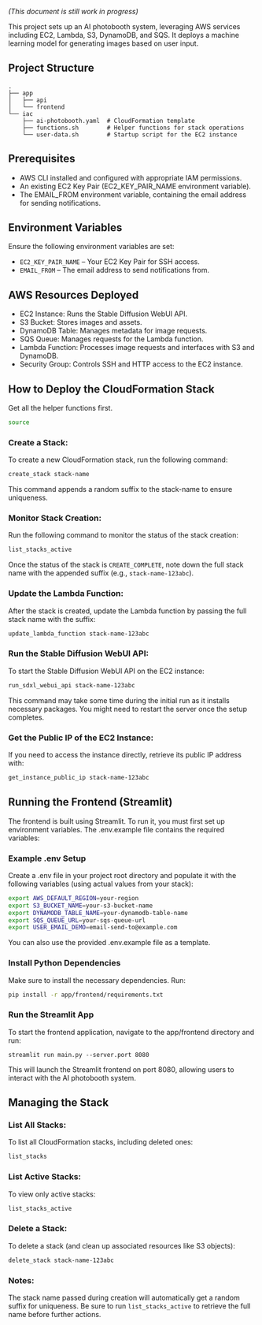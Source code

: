 _(This document is still work in progress)_

This project sets up an AI photobooth system, leveraging AWS services including EC2, Lambda, S3, DynamoDB, and SQS. It deploys a machine learning model for generating images based on user input.

## Project Structure

```
.
├── app
│   ├── api
│   └── frontend
└── iac
    ├── ai-photobooth.yaml  # CloudFormation template
    ├── functions.sh        # Helper functions for stack operations
    └── user-data.sh        # Startup script for the EC2 instance
```

## Prerequisites
- AWS CLI installed and configured with appropriate IAM permissions.
- An existing EC2 Key Pair (EC2_KEY_PAIR_NAME environment variable).
- The EMAIL_FROM environment variable, containing the email address for sending notifications.

## Environment Variables

Ensure the following environment variables are set:

- `EC2_KEY_PAIR_NAME` – Your EC2 Key Pair for SSH access.
- `EMAIL_FROM` – The email address to send notifications from.

## AWS Resources Deployed

- EC2 Instance: Runs the Stable Diffusion WebUI API.
- S3 Bucket: Stores images and assets.
- DynamoDB Table: Manages metadata for image requests.
- SQS Queue: Manages requests for the Lambda function.
- Lambda Function: Processes image requests and interfaces with S3 and DynamoDB.
- Security Group: Controls SSH and HTTP access to the EC2 instance.

## How to Deploy the CloudFormation Stack

Get all the helper functions first.

```sh
source
```


### Create a Stack:

To create a new CloudFormation stack, run the following command:

```sh
create_stack stack-name
```

This command appends a random suffix to the stack-name to ensure uniqueness.

### Monitor Stack Creation:

Run the following command to monitor the status of the stack creation:

```sh
list_stacks_active
```

Once the status of the stack is `CREATE_COMPLETE`, note down the full stack name with the appended suffix (e.g., `stack-name-123abc`).

### Update the Lambda Function:

After the stack is created, update the Lambda function by passing the full stack name with the suffix:

```sh
update_lambda_function stack-name-123abc
```

### Run the Stable Diffusion WebUI API:

To start the Stable Diffusion WebUI API on the EC2 instance:

```sh
run_sdxl_webui_api stack-name-123abc
```

This command may take some time during the initial run as it installs necessary packages. You might need to restart the server once the setup completes.

### Get the Public IP of the EC2 Instance:

If you need to access the instance directly, retrieve its public IP address with:

```sh
get_instance_public_ip stack-name-123abc
```

## Running the Frontend (Streamlit)

The frontend is built using Streamlit. To run it, you must first set up environment variables. The .env.example file contains the required variables:

### Example .env Setup

Create a .env file in your project root directory and populate it with the following variables (using actual values from your stack):

```sh
export AWS_DEFAULT_REGION=your-region
export S3_BUCKET_NAME=your-s3-bucket-name
export DYNAMODB_TABLE_NAME=your-dynamodb-table-name
export SQS_QUEUE_URL=your-sqs-queue-url
export USER_EMAIL_DEMO=email-send-to@example.com
```

You can also use the provided .env.example file as a template.

### Install Python Dependencies
Make sure to install the necessary dependencies. Run:

```sh
pip install -r app/frontend/requirements.txt
```

### Run the Streamlit App

To start the frontend application, navigate to the app/frontend directory and run:

```
streamlit run main.py --server.port 8080
```

This will launch the Streamlit frontend on port 8080, allowing users to interact with the AI photobooth system.

## Managing the Stack

### List All Stacks:

To list all CloudFormation stacks, including deleted ones:

```sh
list_stacks
```

### List Active Stacks:

To view only active stacks:

```sh
list_stacks_active
```

### Delete a Stack:

To delete a stack (and clean up associated resources like S3 objects):

```sh
delete_stack stack-name-123abc
```

### Notes:
The stack name passed during creation will automatically get a random suffix for uniqueness. Be sure to run `list_stacks_active` to retrieve the full name before further actions.